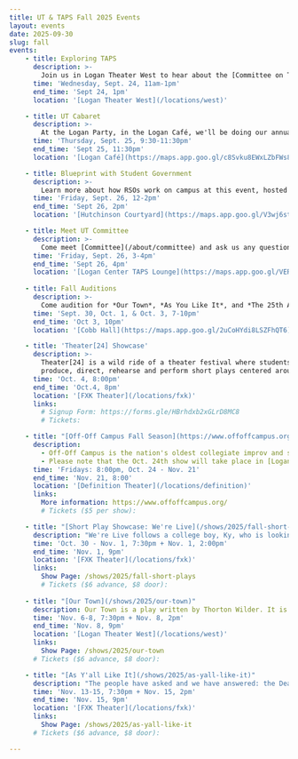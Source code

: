 ```yaml
---
title: UT & TAPS Fall 2025 Events
layout: events
date: 2025-09-30
slug: fall
events:
    - title: Exploring TAPS
      description: >-
        Join us in Logan Theater West to hear about the [Committee on Theater and Performance Studies (TAPS)](https://taps.uchicago.edu/) and the various Performing Arts Roundtable (PAR) RSOs (that's us!) There will be some presentations given by TAPS staff and students from PAR RSOs, followed by some Q&A, where you can talk to the representatives one-on-one, as well as sign up for their [listhosts](/get-involved/listhosts).
      time: 'Wednesday, Sept. 24, 11am-1pm'
      end_time: 'Sept 24, 1pm'
      location: '[Logan Theater West](/locations/west)'

    - title: UT Cabaret
      description: >-
        At the Logan Party, in the Logan Café, we'll be doing our annual UT Cabaret—in brief, a karaoke night where you'll get to sing, meet members of the community (as well as other prospective ones such as yourself!), and be merry! While there, you'll also get another opportunity to sign up for listhosts and hear about upcoming projects. Come and go freely; it'll be going 'til the party's over!
      time: 'Thursday, Sept. 25, 9:30-11:30pm'
      end_time: 'Sept 25, 11:30pm'
      location: '[Logan Café](https://maps.app.goo.gl/c8Svku8EWxLZbFWs8)'

    - title: Blueprint with Student Government 
      description: >-
        Learn more about how RSOs work on campus at this event, hosted by University Student Government! This event focusses on Blueprint (the RSO website) and the opportunities for student involvement on campus. Members of award-winning student organizations have been invited to speak as well, and UT is one of those organizations, having won the Sense of Community Award just last year! So, you'll get the chance to hear from members of the UT Committee.
      time: 'Friday, Sept. 26, 12-2pm'
      end_time: 'Sept 26, 2pm'
      location: '[Hutchinson Courtyard](https://maps.app.goo.gl/V3wj6st26aFyrSZHA)'

    - title: Meet UT Committee
      description: >-
        Come meet [Committee](/about/committee) and ask us any questions you have about student theater on campus, as well as get to know us & give us the chance to meet you! Everyone on Committee actively works on or acts in shows almost every quarter, so this is a great opportunity to meet a lot of people you'll be working with for the next few years! We're absolutely looking forward to getting the chance to meet y'all! The TAPS Lounge is on the 2nd floor just past the woodshop, but can be hard to find, so feel free to ask the front desk for directions.
      time: 'Friday, Sept. 26, 3-4pm'
      end_time: 'Sept 26, 4pm'
      location: '[Logan Center TAPS Lounge](https://maps.app.goo.gl/VERMnx1P2DNhixbZ9)'
    
    - title: Fall Auditions
      description: >-
        Come audition for *Our Town*, *As You Like It*, and *The 25th Annual Putnam County Spelling Bee*! Those interested in auditioning should [visit this page for more details](/get-involved/actors).
      time: 'Sept. 30, Oct. 1, & Oct. 3, 7-10pm'
      end_time: 'Oct 3, 10pm'
      location: '[Cobb Hall](https://maps.app.goo.gl/2uCoHYdi8LSZFhQT6)'

    - title: 'Theater[24] Showcase'
      description: >-
        Theater[24] is a wild ride of a theater festival where students write,
        produce, direct, rehearse and perform short plays centered around a secret theme all in the span of 24 hours! Come see the culmination of their work or [go to this page for more info](/theater24) about participating!
      time: 'Oct. 4, 8:00pm'
      end_time: 'Oct.4, 8pm'
      location: '[FXK Theater](/locations/fxk)'
      links:
        # Signup Form: https://forms.gle/HBrhdxb2xGLrD8MC8
        # Tickets: 

    - title: "[Off-Off Campus Fall Season](https://www.offoffcampus.org/)"
      description:
        - Off-Off Campus is the nation's oldest collegiate improv and sketch comedy group. Every Friday from 4th-8th week, Off-Off Campus will present a never-before-seen comedy show, never to be seen again! 
        - Please note that the Oct. 24th show will take place in [Logan 501](/locations/501)
      time: 'Fridays: 8:00pm, Oct. 24 - Nov. 21'
      end_time: 'Nov. 21, 8:00'
      location: '[Definition Theater](/locations/definition)'
      links:
        More information: https://www.offoffcampus.org/
        # Tickets ($5 per show):  

    - title: "[Short Play Showcase: We're Live](/shows/2025/fall-short-plays)"
      description: "We're Live follows a college boy, Ky, who is looking to make it big as a streamer in the ever-changing environment of content creators. As he changes his plans and ideas to grow an ever-increasing following, what does he have to sacrifice in order to make his dream a reality? Will he have to alter who he is? Only time will tell how much needs to be lost so that he gains what he’s wanted."
      time: 'Oct. 30 - Nov. 1, 7:30pm + Nov. 1, 2:00pm'
      end_time: 'Nov. 1, 9pm'
      location: '[FXK Theater](/locations/fxk)'
      links:
        Show Page: /shows/2025/fall-short-plays
        # Tickets ($6 advance, $8 door): 
    
    - title: "[Our Town](/shows/2025/our-town)"
      description: Our Town is a play written by Thorton Wilder. It is set in the early 1900's and is about the daily life of a small town in New England. It is an exploration of the themes of life, love, and death through the characters within the show. 
      time: 'Nov. 6-8, 7:30pm + Nov. 8, 2pm'
      end_time: 'Nov. 8, 9pm'
      location: '[Logan Theater West](/locations/west)'
      links:
        Show Page: /shows/2025/our-town
      # Tickets ($6 advance, $8 door): 

    - title: "[As Y'all Like It](/shows/2025/as-yall-like-it)"
      description: "The people have asked and we have answered: the Dean’s Men’s doing a lesbian cowboy show. When Rosalind and her loyal cousin Celia flee into the forest to escape the scheming Duke Frederick, they encounter a world where gender, power, and authority are unsteady at best. Meanwhile, Rosalind’s love interest Orlando is being cheated out of her inheritance by her brother Oliver whenever she’s not showing off her poetry and physique to the ladies. When the lovers meet again in the woods, hijinks ensue as women dress as men, shepherds outsmart courtesans, and someone gets in a fight with a lion."
      time: 'Nov. 13-15, 7:30pm + Nov. 15, 2pm'
      end_time: 'Nov. 15, 9pm'
      location: '[FXK Theater](/locations/fxk)'
      links:
        Show Page: /shows/2025/as-yall-like-it
      # Tickets ($6 advance, $8 door): 

---
```

